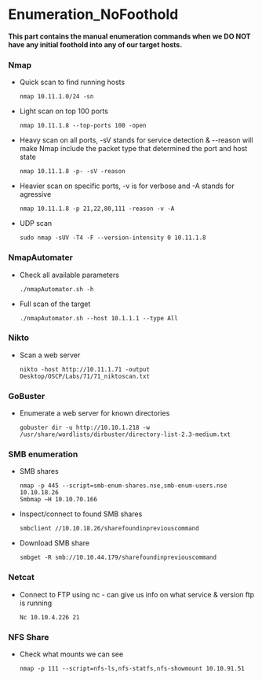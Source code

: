 # Enumeration_NoFoothold

**This part contains the manual enumeration commands when we DO NOT have any initial foothold into any of our target hosts.**

 ### Nmap 

 * Quick scan to find running hosts
   ```
   nmap 10.11.1.0/24 -sn 
   ```
 * Light scan on top 100 ports
   ```
   nmap 10.11.1.8 --top-ports 100 -open
   ```
 * Heavy scan on all ports, -sV stands for service detection & --reason will make Nmap include the packet type that determined the port and host state
   ```
   nmap 10.11.1.8 -p- -sV -reason
   ```
  * Heavier scan on specific ports, -v is for verbose and -A stands for agressive
    ```
    nmap 10.11.1.8 -p 21,22,80,111 -reason -v -A 
    ```
  * UDP scan 
    ```
    sudo nmap -sUV -T4 -F --version-intensity 0 10.11.1.8
    ```
 ### NmapAutomater
 * Check all available parameters
   ```
   ./nmapAutomator.sh -h
   ```
 * Full scan of the target 
   ```
   ./nmapAutomator.sh --host 10.1.1.1 --type All
   ```
### Nikto
 * Scan a web server
   ```
   nikto -host http://10.11.1.71 -output Desktop/OSCP/Labs/71/71_niktoscan.txt 
   ```
### GoBuster
 * Enumerate a web server for known directories
   ```
   gobuster dir -u http://10.10.1.218 -w /usr/share/wordlists/dirbuster/directory-list-2.3-medium.txt  
   ```
### SMB enumeration
 * SMB shares
   ```
   nmap -p 445 --script=smb-enum-shares.nse,smb-enum-users.nse 10.10.18.26
   Smbmap –H 10.10.70.166 
   ```
 * Inspect/connect to found SMB shares
   ```
   smbclient //10.10.18.26/sharefoundinpreviouscommand
   ```
 * Download SMB share
   ```
   smbget -R smb://10.10.44.179/sharefoundinpreviouscommand
   ```
### Netcat
 * Connect to FTP using nc - can give us info on what service & version ftp is running
   ```
   Nc 10.10.4.226 21
   ```
### NFS Share
 * Check what mounts we can see
   ```
   nmap -p 111 --script=nfs-ls,nfs-statfs,nfs-showmount 10.10.91.51
   ```
